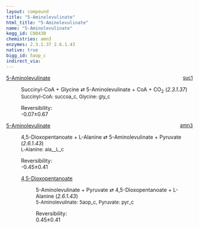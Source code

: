 ```yaml
---
layout: compound
title: "5-Aminolevulinate"
html_title: "5-Aminolevulinate"
name: "5-Aminolevulinate"
kegg_id: C00430
chemistries: amn3
enzymes: 2.3.1.37 2.6.1.43
native: true
bigg_id: 5aop_c
indirect_via:
---
```

<dl><dt class='rs-product'><a href='{{ site.url }}{{ site.baseurl }}/compounds/C00430' class='link-dark' data-bs-toggle='tooltip' data-bs-html='true' data-bs-title='KEGG: C00430'>5-Aminolevulinate</a><span style='float: right; max-width: 40%'><a href='{{ site.url }}{{ site.baseurl }}/chemistries/suc1' class='link-dark opacity-50' style='font-size: small; word-wrap: anywhere;'>suc1</a></span></dt><dd><p>Succinyl-CoA + Glycine &#8644; 5-Aminolevulinate + CoA + CO<sub>2</sub> (<i>2.3.1.37</i>)<br /><span style='font-size: small;'><span data-bs-toggle='tooltip' data-bs-html='true' data-bs-title='KEGG: C00091'>Succinyl-CoA</span>: succoa_c, <span data-bs-toggle='tooltip' data-bs-html='true' data-bs-title='KEGG: C00037'>Glycine</span>: gly_c</span><br /><div class="reversibility_info">Reversibility: <div class="progress" style="flex-direction: row-reverse;"><div class="progress-bar bg-success" role="progressbar" style="width: 0.69%" aria-valuenow="-0.06860665213983724" aria-valuemin="0" aria-valuemax="10"></div><div class="progress-bar bg-warning" role="progressbar" style="width: 6.73%" aria-valuenow="-0.06860665213983724" aria-valuemin="0" aria-valuemax="10"></div></div><span>-0.07&plusmn;0.67</span><div class="progress"><div class="progress-bar bg-danger" role="progressbar" style="width: 0%" aria-valuenow="-0.06860665213983724" aria-valuemin="0" aria-valuemax="10"></div></div></div></p><dl></dl></dd></dl><dl><dt class='rs-product'><a href='{{ site.url }}{{ site.baseurl }}/compounds/C00430' class='link-dark' data-bs-toggle='tooltip' data-bs-html='true' data-bs-title='KEGG: C00430'>5-Aminolevulinate</a><span style='float: right; max-width: 40%'><a href='{{ site.url }}{{ site.baseurl }}/chemistries/amn3' class='link-dark opacity-50' style='font-size: small; word-wrap: anywhere;'>amn3</a></span></dt><dd><p>4,5-Dioxopentanoate + L-Alanine &#8644; 5-Aminolevulinate + Pyruvate (<i>2.6.1.43</i>)<br /><span style='font-size: small;'><span data-bs-toggle='tooltip' data-bs-html='true' data-bs-title='KEGG: C00041'>L-Alanine</span>: ala__L_c</span><br /><div class="reversibility_info">Reversibility: <div class="progress" style="flex-direction: row-reverse;"><div class="progress-bar bg-success" role="progressbar" style="width: 4.48%" aria-valuenow="-0.4480305021739868" aria-valuemin="0" aria-valuemax="10"></div><div class="progress-bar bg-warning" role="progressbar" style="width: 4.09%" aria-valuenow="-0.4480305021739868" aria-valuemin="0" aria-valuemax="10"></div></div><span>-0.45&plusmn;0.41</span><div class="progress"><div class="progress-bar bg-danger" role="progressbar" style="width: 0%" aria-valuenow="-0.4480305021739868" aria-valuemin="0" aria-valuemax="10"></div></div></div></p><dl><dt><a href='{{ site.url }}{{ site.baseurl }}/compounds/C02800' class='link-dark' data-bs-toggle='tooltip' data-bs-html='true' data-bs-title='KEGG: C02800'>4,5-Dioxopentanoate</a><span style='float: right; max-width: 40%'><a href='{{ site.url }}{{ site.baseurl }}/chemistries/None' class='link-dark opacity-50' style='font-size: small; word-wrap: anywhere;'></a></span></dt><dd><p>5-Aminolevulinate + Pyruvate &#8644; 4,5-Dioxopentanoate + L-Alanine (<i>2.6.1.43</i>)<br /><span style='font-size: small;'><span data-bs-toggle='tooltip' data-bs-html='true' data-bs-title='KEGG: C00430'>5-Aminolevulinate</span>: 5aop_c, <span data-bs-toggle='tooltip' data-bs-html='true' data-bs-title='KEGG: C00022'>Pyruvate</span>: pyr_c</span><br /><div class="reversibility_info">Reversibility: <div class="progress"><div class="progress-bar bg-success" role="progressbar" style="width: 0%" aria-valuenow="0" aria-valuemin="0" aria-valuemax="100"></div></div><span>0.45&plusmn;0.41</span><div class="progress"><div class="progress-bar bg-danger" role="progressbar" style="width: 4.48%" aria-valuenow="0.44803050217398105" aria-valuemin="0" aria-valuemax="10"></div><div class="progress-bar bg-warning" role="progressbar" style="width: 4.09%" aria-valuenow="0.44803050217398105" aria-valuemin="0" aria-valuemax="10"></div></div></div></p><dl></dl></dd></dl></dd></dl>